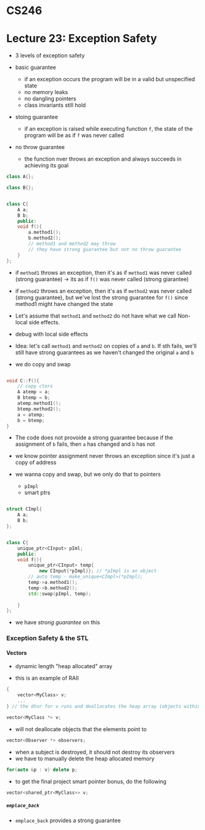 # CS246
# Lecture 23: Exception Safety

- 3 levels of exception safety

- basic guarantee
	- if an exception occurs the program will be in a valid but unspecified state
	- no memory leaks
	- no dangling pointers
	- class invariants still hold

- stoing guarantee
	- if an exception is raised while executing function `f`, the state of the program will be as if `f` was never called

- no throw guarantee
	- the function nver throws an exception and always succeeds in achieving its goal

```cpp
class A{};

class B{};


class C{
	A a;
	B b;
	public:
	void f(){
		a.method1();
		b.method2();
		// method1 and method2 may throw
		// they have strong guarantee but not no throw guarantee
	}
};
```
- if `method1` throws an exception, then it's as if `method1` was never called (strong guarantee) -> its as if `f()` was never called (strong giarantee)

- if `method2` throws an exception, then it's as if `method2` was never called (strong guarantee), but we've lost the strong guarantee for `f()` since method1 might have changed the state

- Let's assume that `method1` and `method2` do not have what we call Non-local side effects.


- debug with local side effects


- Idea: let's call `method1` and `method2` on copies of `a` and `b`. If sth fails, we'll still have strong guarantees as we haven't changed the original `a` and `b`

- we do copy and swap

```cpp

void C::f(){
	// copy ctors
	A atemp = a;
	B btemp = b;
	atemp.method1();
	btemp.method2();
	a = atemp;
	b = btemp;
}

```

- The code does not provoide a strong guarantee because if the assignment of `b` fails, then `a` has changed and `b` has not

- we know pointer assignment never throws an exception since it's just a copy of address

- we wanna copy and swap, but we only do that to pointers
	- `pImpl`
	- smart ptrs


```cpp

struct CImpl{
	A a;
	B b;
};


class C{
	unique_ptr<CInput> pIml;
	public:
	void f(){
		unique_ptr<CInput> temp{
			new CInput{*pImpl}}; // *pImpl is an object
		// auto temp - make_unique<CImpl>(*pImpl);
		temp->a.method1();
		temp->b.method2();
		std::swap(pImpl, temp);
		
	}
};
```

- we have *strong guarantee* on this

### Exception Safety & the STL

#### Vectors

- dynamic length "heap allocated" array

- this is an example of RAII

```cpp
{
	vector<MyClass> v;
	...
} // the dtor for v runs and deallocates the heap array (objects within the array destroyed first)
```

```cpp
vector<MyClass *> v;
```
- will not deallocate objects that the elements point to

	
```cpp
vector<Observer *> observers;
```
- when a subject is destroyed, it should not destroy its observers
- we have to manually delete the heap allocated memory
```cpp
for(auto &p : v) delete p;
```


- to get the final project smart pointer bonus, do the following

```cpp
vector<shared_ptr<MyClass>> v;
```


##### `emplace_back`

- `emplace_back` provides a strong guarantee


